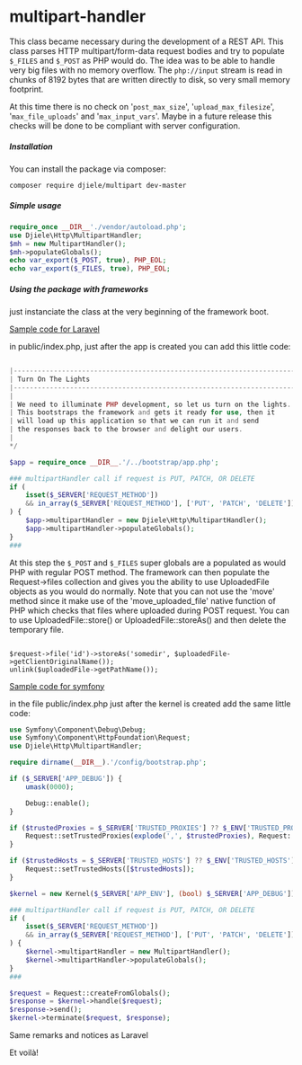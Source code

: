 # multipart-handler
This class became necessary during the development of a REST API. This class parses HTTP multipart/form-data request bodies and try to populate `$_FILES` and `$_POST` as PHP would do. The idea was to be able to handle very big files with no memory overflow.  The `php://input` stream is read in chunks of 8192 bytes that are written directly to disk, so very small memory footprint.

At this time there is no check on '`post_max_size`', '`upload_max_filesize`', '`max_file_uploads`' and '`max_input_vars`'. Maybe in a future release this checks will be done to be compliant with server configuration.

##### Installation

You can install the package via composer:

```
composer require djiele/multipart dev-master
```

##### Simple usage


```php
require_once __DIR__'./vendor/autoload.php';
use Djiele\Http\MultipartHandler;
$mh = new MultipartHandler();
$mh->populateGlobals();
echo var_export($_POST, true), PHP_EOL;
echo var_export($_FILES, true), PHP_EOL;
```

##### Using the package with frameworks

just instanciate the class at the very beginning of the framework boot. 

<u>Sample code for Laravel</u>

in public/index.php, just after the app is created you can add this little code:


```php

|--------------------------------------------------------------------------
| Turn On The Lights
|--------------------------------------------------------------------------
|
| We need to illuminate PHP development, so let us turn on the lights.
| This bootstraps the framework and gets it ready for use, then it
| will load up this application so that we can run it and send
| the responses back to the browser and delight our users.
|
*/

$app = require_once __DIR__.'/../bootstrap/app.php';

### multipartHandler call if request is PUT, PATCH, OR DELETE
if (
	isset($_SERVER['REQUEST_METHOD']) 
	&& in_array($_SERVER['REQUEST_METHOD'], ['PUT', 'PATCH', 'DELETE'])
) {
    $app->multipartHandler = new Djiele\Http\MultipartHandler();
    $app->multipartHandler->populateGlobals();
}
###
```

At this step the `$_POST` and `$_FILES` super globals are a populated as would PHP with regular POST method. The framework can then populate the Request->files collection and gives you the ability to use UploadedFile objects as you would do normally. Note that you can not use the 'move' method since it make use of the 'move_uploaded_file' native function of PHP which checks that files where uploaded during POST request. You can to use  UploadedFile::store() or UploadedFile::storeAs() and then delete the temporary file.

```<?php

$request->file('id')->storeAs('somedir', $uploadedFile->getClientOriginalName());
unlink($uploadedFile->getPathName());
```

<u>Sample code for symfony</u>

in the file public/index.php just after the kernel is created add the same little code:

```php
use Symfony\Component\Debug\Debug;
use Symfony\Component\HttpFoundation\Request;
use Djiele\Http\MultipartHandler;

require dirname(__DIR__).'/config/bootstrap.php';

if ($_SERVER['APP_DEBUG']) {
    umask(0000);

    Debug::enable();
}

if ($trustedProxies = $_SERVER['TRUSTED_PROXIES'] ?? $_ENV['TRUSTED_PROXIES'] ?? false) {
    Request::setTrustedProxies(explode(',', $trustedProxies), Request::HEADER_X_FORWARDED_ALL ^ Request::HEADER_X_FORWARDED_HOST);
}

if ($trustedHosts = $_SERVER['TRUSTED_HOSTS'] ?? $_ENV['TRUSTED_HOSTS'] ?? false) {
    Request::setTrustedHosts([$trustedHosts]);
}

$kernel = new Kernel($_SERVER['APP_ENV'], (bool) $_SERVER['APP_DEBUG']);

### multipartHandler call if request is PUT, PATCH, OR DELETE
if (
    isset($_SERVER['REQUEST_METHOD']) 
    && in_array($_SERVER['REQUEST_METHOD'], ['PUT', 'PATCH', 'DELETE'])
) {
    $kernel->multipartHandler = new MultipartHandler();
    $kernel->multipartHandler->populateGlobals();
}
###

$request = Request::createFromGlobals();
$response = $kernel->handle($request);
$response->send();
$kernel->terminate($request, $response);
```

Same remarks and notices as Laravel


Et voilà!

